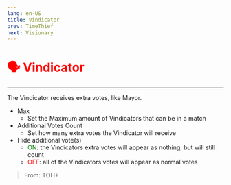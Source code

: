 ```yaml
---
lang: en-US
title: Vindicator
prev: TimeThief
next: Visionary
---
```


# <font color="red">🗣️ <b>Vindicator</b></font> <Badge text="Support" type="tip" vertical="middle"/>
---

The Vindicator receives extra votes, like Mayor.
* Max
  * Set the Maximum amount of Vindicators that can be in a match
* Additional Votes Count
  * Set how many extra votes the Vindicator will receive
* Hide additional vote(s)
  * <font color=green>ON</font>: the Vindicators extra votes will appear as nothing, but will still count
  * <font color=red>OFF</font>: all of the Vindicators votes will appear as normal votes

> From: TOH+